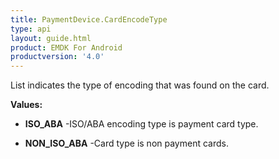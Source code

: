 ```yaml
---
title: PaymentDevice.CardEncodeType
type: api
layout: guide.html
product: EMDK For Android
productversion: '4.0'
---
```



List indicates the type of encoding that was found on the card.

**Values:**

* **ISO_ABA** -ISO/ABA encoding type is payment card type.

* **NON_ISO_ABA** -Card type is non payment cards.









